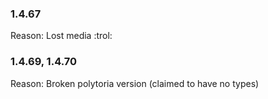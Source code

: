 ### 1.4.67
Reason: Lost media :trol:

### 1.4.69, 1.4.70
Reason: Broken polytoria version (claimed to have no types)